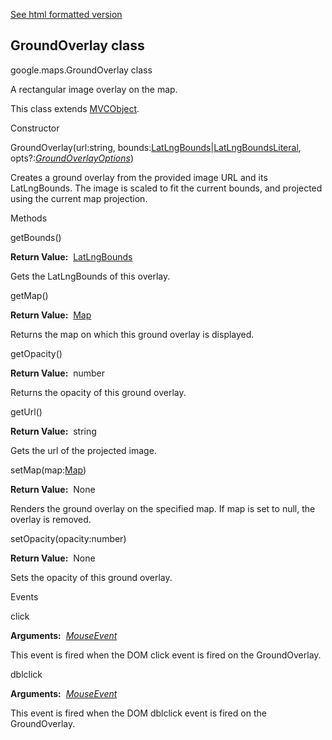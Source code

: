 [See html formatted version](https://huasofoundries.github.io/google-maps-documentation/GroundOverlay.html)


GroundOverlay class
-------------------

google.maps.GroundOverlay class

A rectangular image overlay on the map.

This class extends [MVCObject](https://github.com/amenadiel/google-maps-documentation/blob/master/docs/MVCObject.md).

Constructor

GroundOverlay(url:string, bounds:[LatLngBounds](https://github.com/amenadiel/google-maps-documentation/blob/master/docs/LatLngBounds.md)|[LatLngBoundsLiteral](https://github.com/amenadiel/google-maps-documentation/blob/master/docs/LatLngBoundsLiteral.md), opts?:[_GroundOverlayOptions_](https://github.com/amenadiel/google-maps-documentation/blob/master/docs/GroundOverlayOptions.md))

Creates a ground overlay from the provided image URL and its LatLngBounds. The image is scaled to fit the current bounds, and projected using the current map projection.

Methods

getBounds()

**Return Value:**  [LatLngBounds](https://github.com/amenadiel/google-maps-documentation/blob/master/docs/LatLngBounds.md)

Gets the LatLngBounds of this overlay.

getMap()

**Return Value:**  [Map](https://github.com/amenadiel/google-maps-documentation/blob/master/docs/Map.md)

Returns the map on which this ground overlay is displayed.

getOpacity()

**Return Value:**  number

Returns the opacity of this ground overlay.

getUrl()

**Return Value:**  string

Gets the url of the projected image.

setMap(map:[Map](https://github.com/amenadiel/google-maps-documentation/blob/master/docs/Map.md))

**Return Value:**  None

Renders the ground overlay on the specified map. If map is set to null, the overlay is removed.

setOpacity(opacity:number)

**Return Value:**  None

Sets the opacity of this ground overlay.

Events

click

**Arguments:**  [_MouseEvent_](https://github.com/amenadiel/google-maps-documentation/blob/master/docs/MouseEvent.md)

This event is fired when the DOM click event is fired on the GroundOverlay.

dblclick

**Arguments:**  [_MouseEvent_](https://github.com/amenadiel/google-maps-documentation/blob/master/docs/MouseEvent.md)

This event is fired when the DOM dblclick event is fired on the GroundOverlay.